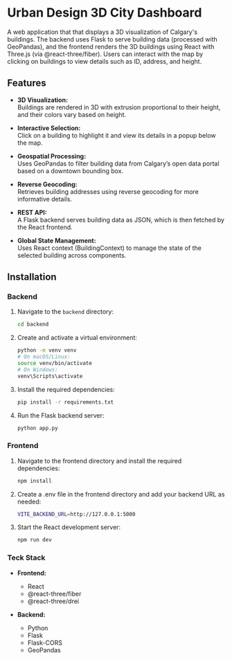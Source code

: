 # Urban Design 3D City Dashboard

A web application that that displays a 3D visualization of Calgary's buildings. The backend uses Flask to serve building data (processed with GeoPandas), and the frontend renders the 3D buildings using React with Three.js (via @react-three/fiber). Users can interact with the map by clicking on buildings to view details such as ID, address, and height.

## Features

- **3D Visualization:**  
  Buildings are rendered in 3D with extrusion proportional to their height, and their colors vary based on height.
  
- **Interactive Selection:**  
  Click on a building to highlight it and view its details in a popup below the map.
  
- **Geospatial Processing:**  
  Uses GeoPandas to filter building data from Calgary’s open data portal based on a downtown bounding box.
  
- **Reverse Geocoding:**  
  Retrieves building addresses using reverse geocoding for more informative details.
  
- **REST API:**  
  A Flask backend serves building data as JSON, which is then fetched by the React frontend.
  
- **Global State Management:**  
  Uses React context (BuildingContext) to manage the state of the selected building across components.

## Installation

### Backend

1. Navigate to the `backend` directory:
   ```bash
   cd backend
   ```
2. Create and activate a virtual environment:
   ```bash
   python -m venv venv
   # On macOS/Linux:
   source venv/bin/activate
   # On Windows:
   venv\Scripts\activate
   ```
4. Install the required dependencies:
   ```bash
   pip install -r requirements.txt
   ```
5. Run the Flask backend server:
   ```bash
   python app.py
   ```

### Frontend

1. Navigate to the frontend directory and install the required dependencies:
   ```bash
   npm install
   ```
2. Create a .env file in the frontend directory and add your backend URL as needed:
    ```bash
   VITE_BACKEND_URL=http://127.0.0.1:5000
   ```
4. Start the React development server:
   ```bash
   npm run dev
   ```

### Teck Stack

- **Frontend:**  
  - React  
  - @react-three/fiber  
  - @react-three/drei

- **Backend:**  
  - Python  
  - Flask  
  - Flask-CORS  
  - GeoPandas  
